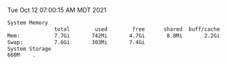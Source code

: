 Tue Oct 12 07:00:15 AM MDT 2021
```bash
System Memory
               total        used        free      shared  buff/cache   available
Mem:           7.7Gi       742Mi       4.7Gi       8.0Mi       2.2Gi       6.6Gi
Swap:          7.6Gi       303Mi       7.4Gi
System Storage
660M	.
```
